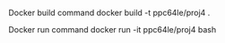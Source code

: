 Docker build command
docker build -t ppc64le/proj4 .

Docker run command
docker run -it ppc64le/proj4 bash
